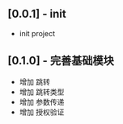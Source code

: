 ## [0.0.1] - init  

* init project  
  

## [0.1.0] - 完善基础模块  

* 增加 跳转  
* 增加 跳转类型  
* 增加 参数传递  
* 增加 授权验证  
 
